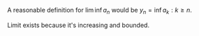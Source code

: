 A reasonable definition for $` \lim \inf a_n `$ would be $`y_n = \inf {a_k : k \geq n}`$.

Limit exists because it's increasing and bounded.